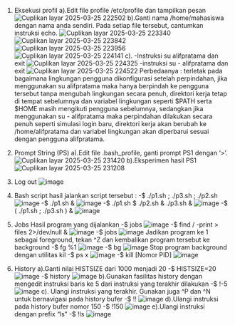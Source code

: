 1. Eksekusi profil
   a).Edit file profile /etc/profile dan tampilkan pesan
   ![Cuplikan layar 2025-03-25 222502](https://github.com/user-attachments/assets/e10e9e86-f799-48f3-9016-f3bf308034bb)
   b).Ganti nama /home/mahasiswa dengan nama anda sendiri. Pada setiap file tersebut, cantumkan instruksi echo.
   ![Cuplikan layar 2025-03-25 223340](https://github.com/user-attachments/assets/12eb9eed-b082-4cf8-a2b8-e21a7900e1cf)
   ![Cuplikan layar 2025-03-25 223842](https://github.com/user-attachments/assets/35276189-6b96-4c95-b9a5-4c0ea33d775f)
   ![Cuplikan layar 2025-03-25 223956](https://github.com/user-attachments/assets/61ebf4a6-0d8c-4b18-8341-5382977f8fcf)
   ![Cuplikan layar 2025-03-25 224141](https://github.com/user-attachments/assets/09145c48-36bf-4160-a20d-5dfdbaf31c4c)
   c). -Instruksi su alifpratama dan exit
  ![Cuplikan layar 2025-03-25 224325](https://github.com/user-attachments/assets/14e20e4b-5222-4fcd-adbb-a112da2366fd)
       -instruksi su - alifpratama dan exit
  ![Cuplikan layar 2025-03-25 224522](https://github.com/user-attachments/assets/30d194b2-ca08-4d57-b31e-355791131a3d)
  Perbedaanya :
terletak pada bagaimana lingkungan pengguna dikonfigurasi setelah perpindahan, jika menggunakan su alifpratama maka hanya berpindah ke pengguna tersebut tanpa mengubah lingkungan secara penuh, direktori kerja tetap di tempat sebelumnya dan variabel lingkungan seperti $PATH serta $HOME masih mengikuti pengguna sebelumnya, sedangkan jika menggunakan su - alifpratama maka perpindahan dilakukan secara penuh seperti simulasi login baru, direktori kerja akan berubah ke /home/alifpratama dan variabel lingkungan 
akan diperbarui sesuai dengan pengguna alifpratama.

2.  Prompt String (PS)
   a).Edit file .bash_profile, ganti prompt PS1 dengan ‘>’.
![Cuplikan layar 2025-03-25 231420](https://github.com/user-attachments/assets/f451d699-a54e-45f3-b9d6-0bd291469f61)
   b).Eksperimen hasil PS1
![Cuplikan layar 2025-03-25 231208](https://github.com/user-attachments/assets/ec061b44-6926-4878-883d-afb4aa44b681)

3. Log out
![image](https://github.com/user-attachments/assets/b03ebbad-ac3d-407a-baa5-402948b65eb9)

4. Bash script
   hasil jalankan script tersebut :
       -$ ./p1.sh ; ./p3.sh ; ./p2.sh
   ![image](https://github.com/user-attachments/assets/3d897be2-d75a-471e-956e-c180058623b1)
       -$ ./p1.sh &
   ![image](https://github.com/user-attachments/assets/89f9b233-926a-4bd5-bba1-33be977d1175)
       -$ ./p1.sh $ ./p2.sh & ./p3.sh &
   ![image](https://github.com/user-attachments/assets/3a2ed7b7-3c11-445d-84c8-a1256ef92047)
       -$ ( ./p1.sh ; ./p3.sh ) &
   ![image](https://github.com/user-attachments/assets/b31b1a19-6811-436f-accb-7ebc3dd9687a)

5. Jobs
   Hasil program yang dijalankan
       -$ jobs
   ![image](https://github.com/user-attachments/assets/4b7d27e8-ce6b-41f0-b6b5-527e81c25edf)
       -$ find / -print > files 2>/dev/null &
   ![image](https://github.com/user-attachments/assets/c77d45ad-7548-4ae6-8a99-8763e2f33bce)
       -$ jobs
   ![image](https://github.com/user-attachments/assets/273fa23f-94d0-489b-b771-efaf2470ae1b)
    Jadikan program ke 1 sebagai foreground, tekan ^Z dan kembalikan program tersebut ke 
background
       -$ fg %1
   ![image](https://github.com/user-attachments/assets/75c0369c-080a-486f-aba9-088c14d3562e)
       -$ bg
   ![image](https://github.com/user-attachments/assets/9311acfe-0461-4d66-8df2-1ee479ca5646)
   Stop program background dengan utilitas kil
       -$ ps x
   ![image](https://github.com/user-attachments/assets/cea7ec99-6e45-4c0c-a47d-cd6f46d28bcb)
       -$ kill [Nomor PID] 
   ![image](https://github.com/user-attachments/assets/cb94ec50-fa76-40cf-a7c1-786c4f2eb226)

6. History
   a).Ganti nilai HISTSIZE dari 1000 menjadi 20
        -$ HISTSIZE=20
   ![image](https://github.com/user-attachments/assets/ecb8250f-42c9-4e66-945a-f1b5a7f968bd)
       -$ history
   ![image](https://github.com/user-attachments/assets/dbdb591a-3915-415a-8a6d-98affb17d0d4)
  b).Gunakan fasilitas history dengan mengedit instruksi baris ke 5 dari instruksi yang terakhir
dilakukan
       -$ !-5
   ![image](https://github.com/user-attachments/assets/13188b6c-6190-47ac-8151-a66aee4add5b)
  c). Ulangi instruksi yang terakhir. Gunakan juga ^P dan ^N untuk bernavigasi pada history bufer
       -$ !!
   ![image](https://github.com/user-attachments/assets/f219fbf1-17b4-4909-a05c-810d715b79e8)
   d).Ulangi instruksi pada history bufer nomor 150
       -$ !150
   ![image](https://github.com/user-attachments/assets/8a3867fb-98e6-4abf-a15a-f4d669ca030c)
   e).Ulangi instruksi dengan prefix “ls” 
       -$ !ls
   ![image](https://github.com/user-attachments/assets/8092bd82-7da0-4b18-889f-cfa48f62ead6)










   


















